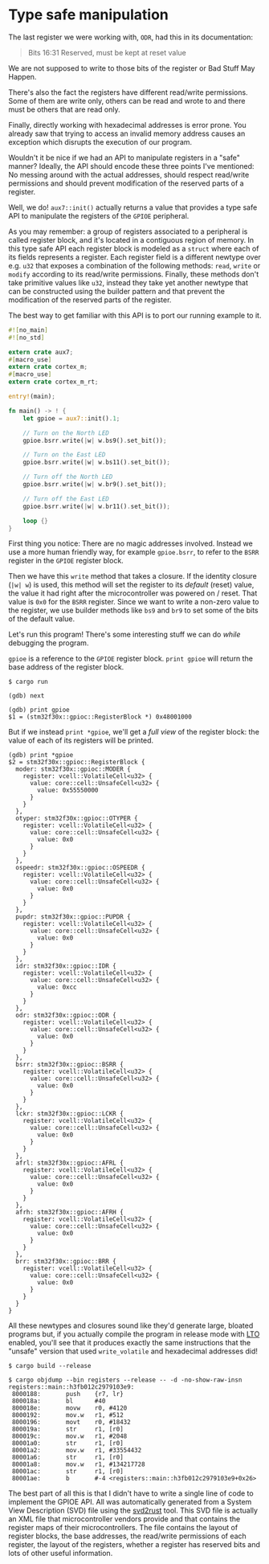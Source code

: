 # Type safe manipulation

The last register we were working with, `ODR`, had this in its documentation:

> Bits 16:31 Reserved, must be kept at reset value

We are not supposed to write to those bits of the register or Bad Stuff May Happen.

There's also the fact the registers have different read/write permissions. Some of them are write
only, others can be read and wrote to and there must be others that are read only.

Finally, directly working with hexadecimal addresses is error prone. You already saw that trying to
access an invalid memory address causes an exception which disrupts the execution of our program.

Wouldn't it be nice if we had an API to manipulate registers in a "safe" manner? Ideally, the API
should encode these three points I've mentioned: No messing around with the actual addresses, should
respect read/write permissions and should prevent modification of the reserved parts of a register.

Well, we do! `aux7::init()` actually returns a value that provides a type safe API to manipulate the
registers of the  `GPIOE` peripheral.

As you may remember: a group of registers associated to a peripheral is called register block, and
it's located in a contiguous region of memory. In this type safe API each register block is modeled
as a `struct` where each of its fields represents a register. Each register field is a different
newtype over e.g. `u32` that exposes a combination of the following methods: `read`, `write` or
`modify` according to its read/write permissions. Finally, these methods don't take primitive values
like `u32`, instead they take yet another newtype that can be constructed using the builder pattern
and that prevent the modification of the reserved parts of the register.

The best way to get familiar with this API is to port our running example to it.

``` rust
#![no_main]
#![no_std]

extern crate aux7;
#[macro_use]
extern crate cortex_m;
#[macro_use]
extern crate cortex_m_rt;

entry!(main);

fn main() -> ! {
    let gpioe = aux7::init().1;

    // Turn on the North LED
    gpioe.bsrr.write(|w| w.bs9().set_bit());

    // Turn on the East LED
    gpioe.bsrr.write(|w| w.bs11().set_bit());

    // Turn off the North LED
    gpioe.bsrr.write(|w| w.br9().set_bit());

    // Turn off the East LED
    gpioe.bsrr.write(|w| w.br11().set_bit());

    loop {}
}
```

First thing you notice: There are no magic addresses involved. Instead we use a more human friendly
way, for example `gpioe.bsrr`, to refer to the `BSRR` register in the `GPIOE` register block.

Then we have this `write` method that takes a closure. If the identity closure (`|w| w`) is used,
this method will set the register to its *default* (reset) value, the value it had right after the
microcontroller was powered on / reset. That value is `0x0` for the `BSRR` register. Since we want
to write a non-zero value to the register, we use builder methods like `bs9` and `br9` to set some
of the bits of the default value.

Let's run this program! There's some interesting stuff we can do *while* debugging the program.

`gpioe` is a reference to the `GPIOE` register block. `print gpioe` will return the base address of
the register block.

```
$ cargo run

(gdb) next

(gdb) print gpioe
$1 = (stm32f30x::gpioc::RegisterBlock *) 0x48001000
```

But if we instead `print *gpioe`, we'll get a *full view* of the register block: the value of each
of its registers will be printed.

```
(gdb) print *gpioe
$2 = stm32f30x::gpioc::RegisterBlock {
  moder: stm32f30x::gpioc::MODER {
    register: vcell::VolatileCell<u32> {
      value: core::cell::UnsafeCell<u32> {
        value: 0x55550000
      }
    }
  },
  otyper: stm32f30x::gpioc::OTYPER {
    register: vcell::VolatileCell<u32> {
      value: core::cell::UnsafeCell<u32> {
        value: 0x0
      }
    }
  },
  ospeedr: stm32f30x::gpioc::OSPEEDR {
    register: vcell::VolatileCell<u32> {
      value: core::cell::UnsafeCell<u32> {
        value: 0x0
      }
    }
  },
  pupdr: stm32f30x::gpioc::PUPDR {
    register: vcell::VolatileCell<u32> {
      value: core::cell::UnsafeCell<u32> {
        value: 0x0
      }
    }
  },
  idr: stm32f30x::gpioc::IDR {
    register: vcell::VolatileCell<u32> {
      value: core::cell::UnsafeCell<u32> {
        value: 0xcc
      }
    }
  },
  odr: stm32f30x::gpioc::ODR {
    register: vcell::VolatileCell<u32> {
      value: core::cell::UnsafeCell<u32> {
        value: 0x0
      }
    }
  },
  bsrr: stm32f30x::gpioc::BSRR {
    register: vcell::VolatileCell<u32> {
      value: core::cell::UnsafeCell<u32> {
        value: 0x0
      }
    }
  },
  lckr: stm32f30x::gpioc::LCKR {
    register: vcell::VolatileCell<u32> {
      value: core::cell::UnsafeCell<u32> {
        value: 0x0
      }
    }
  },
  afrl: stm32f30x::gpioc::AFRL {
    register: vcell::VolatileCell<u32> {
      value: core::cell::UnsafeCell<u32> {
        value: 0x0
      }
    }
  },
  afrh: stm32f30x::gpioc::AFRH {
    register: vcell::VolatileCell<u32> {
      value: core::cell::UnsafeCell<u32> {
        value: 0x0
      }
    }
  },
  brr: stm32f30x::gpioc::BRR {
    register: vcell::VolatileCell<u32> {
      value: core::cell::UnsafeCell<u32> {
        value: 0x0
      }
    }
  }
}
```

All these newtypes and closures sound like they'd generate large, bloated programs but, if you
actually compile the program in release mode with [LTO] enabled, you'll see that it produces exactly
the same instructions that the "unsafe" version that used `write_volatile` and hexadecimal addresses
did!

[LTO]: https://en.wikipedia.org/wiki/Interprocedural_optimization

``` console
$ cargo build --release

$ cargo objdump --bin registers --release -- -d -no-show-raw-insn
registers::main::h3fb012c2979103e9:
 8000188:       push    {r7, lr}
 800018a:       bl      #40
 800018e:       movw    r0, #4120
 8000192:       mov.w   r1, #512
 8000196:       movt    r0, #18432
 800019a:       str     r1, [r0]
 800019c:       mov.w   r1, #2048
 80001a0:       str     r1, [r0]
 80001a2:       mov.w   r1, #33554432
 80001a6:       str     r1, [r0]
 80001a8:       mov.w   r1, #134217728
 80001ac:       str     r1, [r0]
 80001ae:       b       #-4 <registers::main::h3fb012c2979103e9+0x26>
```

The best part of all this is that I didn't have to write a single line of code to implement the
GPIOE API. All was automatically generated from a System View Description (SVD) file using the
[svd2rust] tool. This SVD file is actually an XML file that microcontroller vendors provide and that
contains the register maps of their microcontrollers. The file contains the layout of register
blocks, the base addresses, the read/write permissions of each register, the layout of the
registers, whether a register has reserved bits and lots of other useful information.

[svd2rust]: https://crates.io/crates/svd2rust
